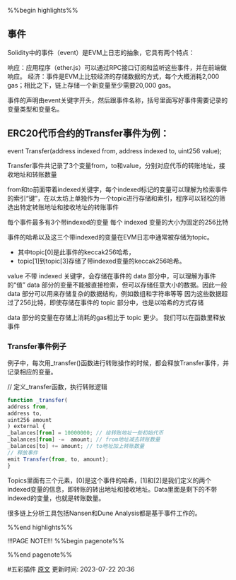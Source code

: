%%begin highlights%%
## 事件
Solidity中的事件（event）是EVM上日志的抽象，它具有两个特点：

响应：应用程序（ether.js）可以通过RPC接口订阅和监听这些事件，并在前端做响应。
经济：事件是EVM上比较经济的存储数据的方式，每个大概消耗2,000 gas；相比之下，链上存储一个新变量至少需要20,000 gas。

事件的声明由event关键字开头，然后跟事件名称，括号里面写好事件需要记录的变量类型和变量名。

## ERC20代币合约的Transfer事件为例：

event Transfer(address indexed from, address indexed to, uint256 value);

Transfer事件共记录了3个变量from，to和value，分别对应代币的转账地址，接收地址和转账数量

from和to前面带着indexed关键字，每个indexed标记的变量可以理解为检索事件的索引“键”，在以太坊上单独作为一个topic进行存储和索引，程序可以轻松的筛选出特定转账地址和接收地址的转账事件

每个事件最多有3个带indexed的变量
每个 indexed 变量的大小为固定的256比特

事件的哈希以及这三个带indexed的变量在EVM日志中通常被存储为topic。
- 其中topic[0]是此事件的keccak256哈希，
- topic[1]到topic[3]存储了带indexed变量的keccak256哈希。

value 不带 indexed 关键字，会存储在事件的 data 部分中，可以理解为事件的“值”
data 部分的变量不能被直接检索，但可以存储任意大小的数据。因此一般 data 部分可以用来存储复杂的数据结构，例如数组和字符串等等
因为这些数据超过了256比特，即使存储在事件的 topic 部分中，也是以哈希的方式存储

data 部分的变量在存储上消耗的gas相比于 topic 更少。
我们可以在函数里释放事件

### Transfer事件例子
例子中，每次用_transfer()函数进行转账操作的时候，都会释放Transfer事件，并记录相应的变量。

// 定义_transfer函数，执行转账逻辑
```js
function _transfer(
address from,
address to,
uint256 amount
) external {
_balances[from] = 10000000; // 给转账地址一些初始代币
_balances[from] -=  amount; // from地址减去转账数量
_balances[to] += amount; // to地址加上转账数量
// 释放事件
emit Transfer(from, to, amount);
}

```

Topics里面有三个元素，[0]是这个事件的哈希，[1]和[2]是我们定义的两个indexed变量的信息，即转账的转出地址和接收地址。Data里面是剩下的不带indexed的变量，也就是转账数量。

很多链上分析工具包括Nansen和Dune Analysis都是基于事件工作的。

%%end highlights%%

!!!PAGE NOTE!!!
%%begin pagenote%%

%%end pagenote%%

 #五彩插件 [原文](https://www.wtf.academy/solidity-start/Event/)
更新时间: 2023-07-22 20:36